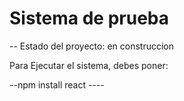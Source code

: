 <h1>Sistema de prueba</h1>

-- Estado del proyecto: en construccion

Para Ejecutar el sistema, debes poner:

--npm install react ----
